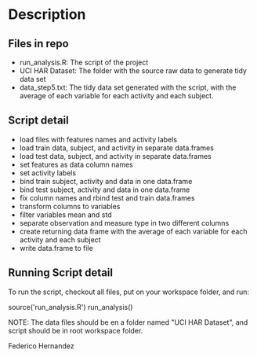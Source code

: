 # Description

## Files in repo

* run_analysis.R: The script of the project
* UCI HAR Dataset: The folder with the source raw data to generate tidy data set
* data_step5.txt: The tidy data set generated with the script, with the average of each variable for each activity and each subject.

## Script detail

* load files with features names and activity labels
* load train data, subject, and activity in separate data.frames
* load test data, subject, and activity in separate data.frames
* set features as data column names
* set activity labels 
* bind train subject, activity and data in one data.frame
* bind test subject, activity and data in one data.frame
* fix column names and rbind test and train data.frames
* transform columns to variables
* filter variables mean and std
* separate observation and measure type in two different columns
* create returning data frame with the average of each variable for each activity and each subject
* write data.frame to file

## Running Script detail

To run the script, checkout all files, put on your workspace folder, and run:

source('run_analysis.R')
run_analysis()

NOTE: The data files should be en a folder named "UCI HAR Dataset", and script should be in root workspace folder.

Federico Hernandez
